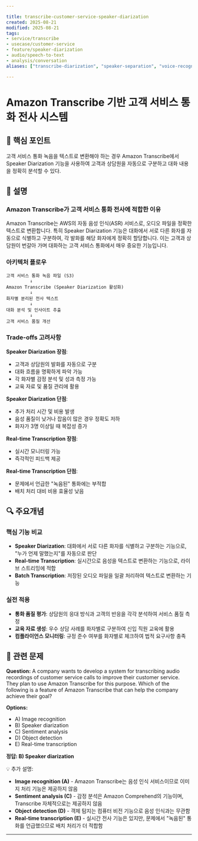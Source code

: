 ```yaml
---

title: transcribe-customer-service-speaker-diarization
created: 2025-08-21
modified: 2025-08-21
tags:
- service/transcribe
- usecase/customer-service
- feature/speaker-diarization
- audio/speech-to-text
- analysis/conversation
aliases: ["transcribe-diarization", "speaker-separation", "voice-recognition"]

---
```


# Amazon Transcribe 기반 고객 서비스 통화 전사 시스템

## 🎯 핵심 포인트

고객 서비스 통화 녹음을 텍스트로 변환해야 하는 경우 Amazon Transcribe에서 Speaker Diarization 기능을 사용하여 고객과 상담원을 자동으로 구분하고 대화 내용을 정확히 분석할 수 있다.

## 📝 설명

### Amazon Transcribe가 고객 서비스 통화 전사에 적합한 이유

Amazon Transcribe는 AWS의 자동 음성 인식(ASR) 서비스로, 오디오 파일을 정확한 텍스트로 변환합니다. 특히 Speaker Diarization 기능은 대화에서 서로 다른 화자를 자동으로 식별하고 구분하여, 각 발화를 해당 화자에게 정확히 할당합니다. 이는 고객과 상담원이 번갈아 가며 대화하는 고객 서비스 통화에서 매우 중요한 기능입니다.

### 아키텍처 플로우

```
고객 서비스 통화 녹음 파일 (S3)
         ↓
Amazon Transcribe (Speaker Diarization 활성화)
         ↓
화자별 분리된 전사 텍스트
         ↓
대화 분석 및 인사이트 추출
         ↓
고객 서비스 품질 개선
```

### Trade-offs 고려사항

**Speaker Diarization 장점**:
- 고객과 상담원의 발화를 자동으로 구분
- 대화 흐름을 명확하게 파악 가능
- 각 화자별 감정 분석 및 성과 측정 가능
- 교육 자료 및 품질 관리에 활용

**Speaker Diarization 단점**:
- 추가 처리 시간 및 비용 발생
- 음성 품질이 낮거나 잡음이 많은 경우 정확도 저하
- 화자가 3명 이상일 때 복잡성 증가

**Real-time Transcription 장점**:
- 실시간 모니터링 가능
- 즉각적인 피드백 제공

**Real-time Transcription 단점**:
- 문제에서 언급한 "녹음된" 통화에는 부적합
- 배치 처리 대비 비용 효율성 낮음

## 🔍 주요개념

### 핵심 기능 비교

- **Speaker Diarization**: 대화에서 서로 다른 화자를 식별하고 구분하는 기능으로, "누가 언제 말했는지"를 자동으로 판단
- **Real-time Transcription**: 실시간으로 음성을 텍스트로 변환하는 기능으로, 라이브 스트리밍에 적합
- **Batch Transcription**: 저장된 오디오 파일을 일괄 처리하여 텍스트로 변환하는 기능

### 실전 적용

- **통화 품질 평가**: 상담원의 응대 방식과 고객의 반응을 각각 분석하여 서비스 품질 측정
- **교육 자료 생성**: 우수 상담 사례를 화자별로 구분하여 신입 직원 교육에 활용
- **컴플라이언스 모니터링**: 규정 준수 여부를 화자별로 체크하여 법적 요구사항 충족

## 📝 관련 문제

**Question:** A company wants to develop a system for transcribing audio recordings of customer service calls to improve their customer service. They plan to use Amazon Transcribe for this purpose. Which of the following is a feature of Amazon Transcribe that can help the company achieve their goal?

**Options:**

- A) Image recognition
- B) Speaker diarization
- C) Sentiment analysis
- D) Object detection
- E) Real-time transcription

**정답: B) Speaker diarization**

💡 추가 설명:

- **Image recognition (A)** - Amazon Transcribe는 음성 인식 서비스이므로 이미지 처리 기능은 제공하지 않음
- **Sentiment analysis (C)** - 감정 분석은 Amazon Comprehend의 기능이며, Transcribe 자체적으로는 제공하지 않음
- **Object detection (D)** - 객체 탐지는 컴퓨터 비전 기능으로 음성 인식과는 무관함
- **Real-time transcription (E)** - 실시간 전사 기능은 있지만, 문제에서 "녹음된" 통화를 언급했으므로 배치 처리가 더 적합함

---